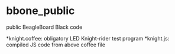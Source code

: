 # bbone_public
public BeagleBoard Black code

*knight.coffee: obligatory LED Knight-rider test program
*knight.js: compiled JS code from above coffee file
